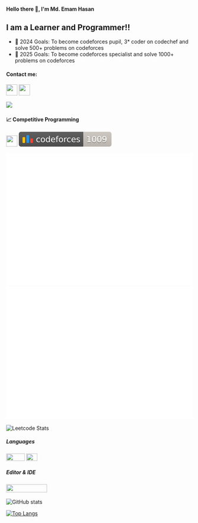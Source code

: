 #### Hello there 👋, I'm Md. Emam Hasan

## I am a Learner and  Programmer!!

- 🥅 2024 Goals: To become codeforces pupil, 3* coder on codechef and solve 500+ problems on codeforces
- 🥅 2025 Goals: To become codeforces specialist and solve 1000+ problems on codeforces

#### Contact me:
<a href="https://www.facebook.com/mdemamhasan.himu"><img src="https://www.vectorlogo.zone/logos/facebook/facebook-icon.svg" width="30" height="30"/></a>
<a href="https://www.linkedin.com/in/md-emam-hasan-4039342b2/"><img src="https://www.vectorlogo.zone/logos/linkedin/linkedin-icon.svg" width="30" height="30"/></a>

![](https://komarev.com/ghpvc/?username=emamhasan1804&base=0)
#### 📈 Competitive Programming
<a href="https://www.stopstalk.com/user/profile/emam_hasan_himu"><img src="https://drive.google.com/drive/u/1/folders/1WP5KDQek6cJwfLuVEgWEZNmjqy6FoQLv" width="30" height="30"/></a>
![](https://raw.githubusercontent.com/emamhasan1804/demo/main/output/max_rating.svg)

![](https://raw.githubusercontent.com/emamhasan1804/demo/main/output/light_card.svg#gh-dark-mode-only)
![](https://raw.githubusercontent.com/emamhasan1804/demo/main/output/light_card.svg)

![Leetcode Stats](https://leetcard.jacoblin.cool/emam_hasan_himu?theme=light)


##### Languages 
<img src="https://camo.githubusercontent.com/38b08cb721ca89199a3a0ebb2ea926f16c3c21505bbaa836ace69c9a72d07b45/68747470733a2f2f696d672e736869656c64732e696f2f62616467652f2d432b2b2d3333333333333f6c6f676f3d63706c7573706c7573" width="50" height="20"/></a>
<img src="https://camo.githubusercontent.com/a0f04819bb686924cb674e5b6a3e82271863a71a3019a6708fc67494e6183864/68747470733a2f2f696d672e736869656c64732e696f2f62616467652f2d432d3333333333333f6c6f676f3d43" width="30" height="20"/></a>

##### Editor & IDE
<img src="https://camo.githubusercontent.com/8aaa953764660ba81268648ea51a3cdc2f7a41070ec878575e23253f773fdcf0/68747470733a2f2f696d672e736869656c64732e696f2f62616467652f2d56697375616c25323053747564696f253230436f64652d3333333333333f6c6f676f3d76697375616c2d73747564696f2d636f6465266c6f676f436f6c6f723d303037414343" width="110" height="22"/></a>


![GitHub stats](https://github-readme-stats.vercel.app/api?username=emamhasan1804&show_icons=true)  

[![Top Langs](https://github-readme-stats.vercel.app/api/top-langs/?username=emamhasan1804)](https://github.com/anuraghazra/github-readme-stats)

